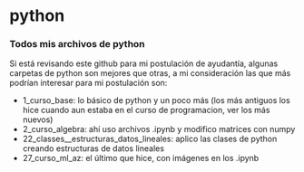 # python
### Todos mis archivos de python  
Si está revisando este github para mi postulación de ayudantía, algunas carpetas de python son mejores que otras, a mi consideración las que más podrían interesar para mi postulación son:  
*  1_curso_base: lo básico de python y un poco más (los más antiguos los hice cuando aun estaba en el curso de programacion, ver los más nuevos)  
*  2_curso_algebra: ahí uso archivos .ipynb y modifico matrices con numpy  
*  22_classes__estructuras_datos_lineales: aplico las clases de python creando estructuras de datos lineales  
*  27_curso_ml_az: el último que hice, con imágenes en los .ipynb  
